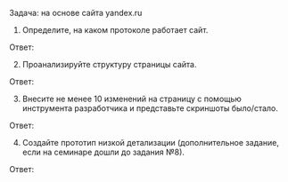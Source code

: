Задача: на основе сайта yandex.ru

1. Определите, на каком протоколе работает сайт.

Ответ: 

2. Проанализируйте структуру страницы сайта.

Ответ: 

3. Внесите не менее 10 изменений на страницу с помощью инструмента разработчика и представьте скриншоты было/стало.

Ответ: 

4. Создайте прототип низкой детализации (дополнительное задание, если на семинаре дошли до задания №8).

Ответ: 